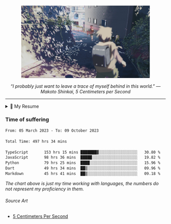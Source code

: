 <p align="center"><img src="asset/header.jpg" width="80%"/></p>
<p align="center"><i>“I probably just want to leave a trace of myself behind in this world.” ― Makoto Shinkai, 5 Centimeters per Second</i></p>

---

<details>
  <summary>📃 My Resume</summary>

### Education

- 📖 **Computer Science**\
📆 10/2021 - present\
📍 **Thang Long University** - Hoang Mai, Hanoi, Vietnam

### Experience

<img align="right" src="https://img.shields.io/badge/Next.js-black?style=flat&logo=next.js&logoColor=white"/>
<img align="right" src="https://img.shields.io/badge/Ant_Design-ant?style=flat&logo=antdesign&logoColor=white&color=%230170FE"/>
<img align="right" src="https://img.shields.io/badge/node.js-6DA55F?style=flat&logo=node.js&logoColor=white"/>


- 👨‍💻 **Frontend Web Intern**\
📆 07/2023 - present\
📍 **MQ ICT Solutions** - Hoang Mai, Hanoi, Vietnam
  
<!--
## Skills

<img align="right" src="https://img.shields.io/badge/Python-3776AB?logo=python&logoColor=white" />


**Programming**

<img align="right" src="https://img.shields.io/badge/Windows-0078D6?logo=windows&logoColor=white" />
-->

</details>

### Time of suffering

<!--START_SECTION:waka-->

```txt
From: 05 March 2023 - To: 09 October 2023

Total Time: 497 hrs 34 mins

TypeScript       153 hrs 15 mins ███████▓░░░░░░░░░░░░░░░░░   30.80 %
JavaScript       98 hrs 36 mins  █████░░░░░░░░░░░░░░░░░░░░   19.82 %
Python           79 hrs 25 mins  ████░░░░░░░░░░░░░░░░░░░░░   15.96 %
Dart             49 hrs 34 mins  ██▒░░░░░░░░░░░░░░░░░░░░░░   09.96 %
Markdown         45 hrs 41 mins  ██▒░░░░░░░░░░░░░░░░░░░░░░   09.18 %
```

<!--END_SECTION:waka-->

_The chart above is just my time working with languages, the numbers do not represent my proficiency in them._

###### Source Art

-  [5 Centimeters Per Second](https://wallhaven.cc/w/nrowq1)

